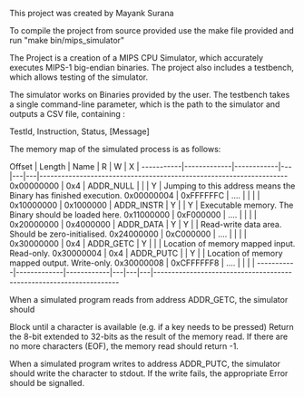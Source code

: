 This project was created by Mayank Surana

To compile the project from source provided use the make file provided and run "make bin/mips_simulator"

The Project is a creation of a MIPS CPU Simulator, which accurately executes MIPS-1 big-endian binaries. The project also includes a testbench, which allows testing of the simulator.

The simulator works on Binaries provided by the user. The testbench takes a single command-line parameter, which is the path to the simulator and outputs a CSV file, containing : 

TestId, Instruction, Status, [Message] 


The memory map of the simulated process is as follows:

Offset     |  Length     | Name       | R | W | X |
-----------|-------------|------------|---|---|---|--------------------------------------------------------------------
0x00000000 |        0x4  | ADDR_NULL  |   |   | Y | Jumping to this address means the Binary has finished execution.
0x00000004 |  0xFFFFFFC  | ....       |   |   |   |
0x10000000 |  0x1000000  | ADDR_INSTR | Y |   | Y | Executable memory. The Binary should be loaded here.
0x11000000 |  0xF000000  | ....       |   |   |   |
0x20000000 |  0x4000000  | ADDR_DATA  | Y | Y |   | Read-write data area. Should be zero-initialised.
0x24000000 |  0xC000000  | ....       |   |   |   |
0x30000000 |        0x4  | ADDR_GETC  | Y |   |   | Location of memory mapped input. Read-only.
0x30000004 |        0x4  | ADDR_PUTC  |   | Y |   | Location of memory mapped output. Write-only.
0x30000008 | 0xCFFFFFF8  | ....       |   |   |   |
-----------|-------------|------------|---|---|---|--------------------------------------------------------------------

When a simulated program reads from address ADDR_GETC, the simulator should

Block until a character is available (e.g. if a key needs to be pressed)
Return the 8-bit extended to 32-bits as the result of the memory read.
If there are no more characters (EOF), the memory read should return -1.

When a simulated program writes to address ADDR_PUTC, the simulator should write the character to stdout. If the write fails, the appropriate Error should be signalled.